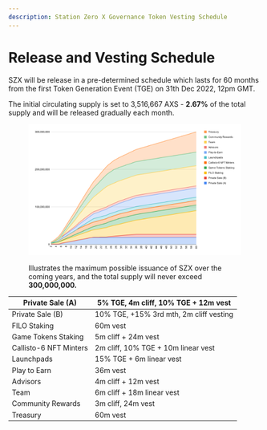 ```yaml
---
description: Station Zero X Governance Token Vesting Schedule
---
```


# Release and Vesting Schedule

SZX will be release in a pre-determined schedule which lasts for 60 months from the first Token Generation Event (TGE) on 31th Dec 2022, 12pm GMT.

The initial circulating supply is set to 3,516,667 AXS - **2.67%** of the total supply and will be released gradually each month.

<figure><img src="../../../.gitbook/assets/chart.svg" alt=""><figcaption><p>Illustrates the maximum possible issuance of SZX over the coming years, and the total supply will never exceed <strong>300,000,000.</strong></p></figcaption></figure>

| Private Sale (A)       | 5% TGE, 4m cliff, 10% TGE + 12m vest    |
| ---------------------- | --------------------------------------- |
| Private Sale (B)       | 10% TGE, +15% 3rd mth, 2m cliff vesting |
| FILO Staking           | 60m vest                                |
| Game Tokens Staking    | 5m cliff + 24m vest                     |
| Callisto-6 NFT Minters | 2m cliff, 10% TGE + 10m linear vest     |
| Launchpads             | 15% TGE + 6m linear vest                |
| Play to Earn           | 36m vest                                |
| Advisors               | 4m cliff + 12m vest                     |
| Team                   | 6m cliff + 18m linear vest              |
| Community Rewards      | 3m cliff, 24m vest                      |
| Treasury               | 60m vest                                |
